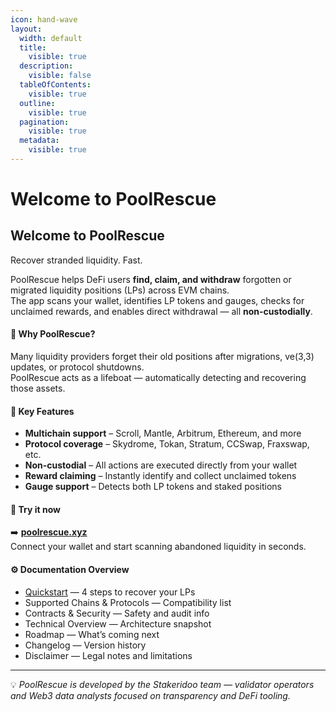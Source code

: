 ```yaml
---
icon: hand-wave
layout:
  width: default
  title:
    visible: true
  description:
    visible: false
  tableOfContents:
    visible: true
  outline:
    visible: true
  pagination:
    visible: true
  metadata:
    visible: true
---
```


# Welcome to PoolRescue

## Welcome to PoolRescue

Recover stranded liquidity. Fast.

PoolRescue helps DeFi users **find, claim, and withdraw** forgotten or migrated liquidity positions (LPs) across EVM chains.\
The app scans your wallet, identifies LP tokens and gauges, checks for unclaimed rewards, and enables direct withdrawal — all **non-custodially**.

#### 🌊 Why PoolRescue?

Many liquidity providers forget their old positions after migrations, ve(3,3) updates, or protocol shutdowns.\
PoolRescue acts as a lifeboat — automatically detecting and recovering those assets.

#### 🚀 Key Features

* **Multichain support** – Scroll, Mantle, Arbitrum, Ethereum, and more
* **Protocol coverage** – Skydrome, Tokan, Stratum, CCSwap, Fraxswap, etc.
* **Non-custodial** – All actions are executed directly from your wallet
* **Reward claiming** – Instantly identify and collect unclaimed tokens
* **Gauge support** – Detects both LP tokens and staked positions

#### 🧭 Try it now

➡️ [**poolrescue.xyz**](https://www.poolrescue.xyz)\
Connect your wallet and start scanning abandoned liquidity in seconds.

#### ⚙️ Documentation Overview

* [Quickstart](quickstart.md) — 4 steps to recover your LPs
* Supported Chains & Protocols — Compatibility list
* Contracts & Security — Safety and audit info
* Technical Overview — Architecture snapshot
* Roadmap — What’s coming next
* Changelog — Version history
* Disclaimer — Legal notes and limitations

***

💡 _PoolRescue is developed by the Stakeridoo team — validator operators and Web3 data analysts focused on transparency and DeFi tooling._
